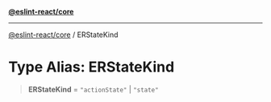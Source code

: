[**@eslint-react/core**](../README.md)

***

[@eslint-react/core](../README.md) / ERStateKind

# Type Alias: ERStateKind

> **ERStateKind** = `"actionState"` \| `"state"`

